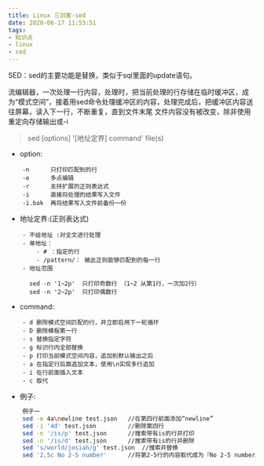 ```yaml
---
title: Linux 三剑客-sed
date: 2020-06-17 11:53:51
tags:
- 知识点
- linux
- sed
---
```

SED：sed的主要功能是替换，类似于sql里面的update语句。

流编辑器，一次处理一行内容，处理时，把当前处理的行存储在临时缓冲区，成为“模式空间”，接着用sed命令处理缓冲区的内容，处理完成后，把缓冲区内容送往屏幕，读入下一行，不断重复，直到文件末尾
    	文件内容没有被改变，除非使用重定向存储输出或-i
    
>  sed [options] '[地址定界] command' file(s)

- option:
```text
	-n 		只打印匹配到的行
    -e		多点编辑
    -r		支持扩展的正则表达式
    -i 		直接将处理的结果写入文件
    -i.bak	再将结果写入文件前备份一份

```
-  地址定界:(正则表达式)
```text
    - 不给地址 :对全文进行处理
    - 单地址： 
        - # ：指定的行
        - /pattern/： 被此正则能够匹配到的每一行
    - 地址范围

      sed -n '1~2p'  只打印奇数行 （1~2 从第1行，一次加2行）
      sed -n '2~2p'  只打印偶数行
```
	
- command: 
```text
    - d 删除模式空间匹配的行，并立即启用下一轮循环
    - D 删除模板第一行
    - s 替换指定字符
    - g 标识行内全部替换
    - p 打印当前模式空间内容，追加到默认输出之后
    - a 在指定行后面追加文本，使用\n实现多行追加
    - i 在行前面插入文本
    - c 取代                 

```

- 例子: 
```bash
    例子一
    sed -e 4a\newline test.json   //在第四行前面添加“newline”
    sed -i '4d' test.json         //删除第四行 
    sed -n '/is/p' test.json      //搜索带有is的行并打印
    sed -n '/is/d' test.json      //搜索带有is的行并删除
    sed 's/world/josiah/g' test.json  //搜索并替换
    sed '2,5c No 2-5 number'      //将第2-5行的内容取代成为『No 2-5 number』
```